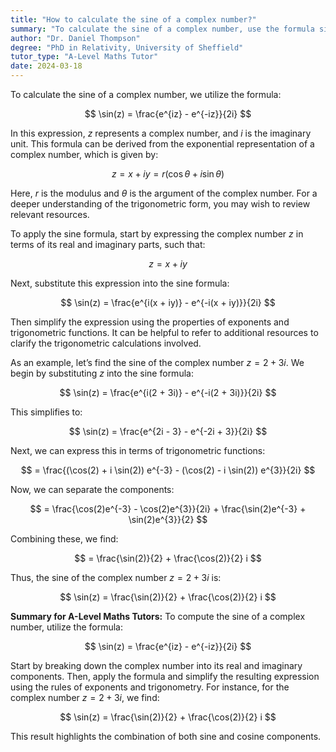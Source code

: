 ```yaml
---
title: "How to calculate the sine of a complex number?"
summary: "To calculate the sine of a complex number, use the formula sin(z) = (e^(iz) - e^(-iz))/2i."
author: "Dr. Daniel Thompson"
degree: "PhD in Relativity, University of Sheffield"
tutor_type: "A-Level Maths Tutor"
date: 2024-03-18
---
```


To calculate the sine of a complex number, we utilize the formula:

$$
\sin(z) = \frac{e^{iz} - e^{-iz}}{2i}
$$

In this expression, $z$ represents a complex number, and $i$ is the imaginary unit. This formula can be derived from the exponential representation of a complex number, which is given by:

$$
z = x + iy = r(\cos \theta + i \sin \theta)
$$

Here, $r$ is the modulus and $\theta$ is the argument of the complex number. For a deeper understanding of the trigonometric form, you may wish to review relevant resources.

To apply the sine formula, start by expressing the complex number $z$ in terms of its real and imaginary parts, such that:

$$
z = x + iy
$$

Next, substitute this expression into the sine formula:

$$
\sin(z) = \frac{e^{i(x + iy)} - e^{-i(x + iy)}}{2i}
$$

Then simplify the expression using the properties of exponents and trigonometric functions. It can be helpful to refer to additional resources to clarify the trigonometric calculations involved.

As an example, let’s find the sine of the complex number $z = 2 + 3i$. We begin by substituting $z$ into the sine formula:

$$
\sin(z) = \frac{e^{i(2 + 3i)} - e^{-i(2 + 3i)}}{2i}
$$

This simplifies to:

$$
\sin(z) = \frac{e^{2i - 3} - e^{-2i + 3}}{2i}
$$

Next, we can express this in terms of trigonometric functions:

$$
= \frac{(\cos(2) + i \sin(2)) e^{-3} - (\cos(2) - i \sin(2)) e^{3}}{2i}
$$

Now, we can separate the components:

$$
= \frac{\cos(2)e^{-3} - \cos(2)e^{3}}{2i} + \frac{\sin(2)e^{-3} + \sin(2)e^{3}}{2}
$$

Combining these, we find:

$$
= \frac{\sin(2)}{2} + \frac{\cos(2)}{2} i
$$

Thus, the sine of the complex number $z = 2 + 3i$ is:

$$
\sin(z) = \frac{\sin(2)}{2} + \frac{\cos(2)}{2} i
$$

**Summary for A-Level Maths Tutors:** To compute the sine of a complex number, utilize the formula:

$$
\sin(z) = \frac{e^{iz} - e^{-iz}}{2i}
$$

Start by breaking down the complex number into its real and imaginary components. Then, apply the formula and simplify the resulting expression using the rules of exponents and trigonometry. For instance, for the complex number $z = 2 + 3i$, we find:

$$
\sin(z) = \frac{\sin(2)}{2} + \frac{\cos(2)}{2} i
$$

This result highlights the combination of both sine and cosine components.
    